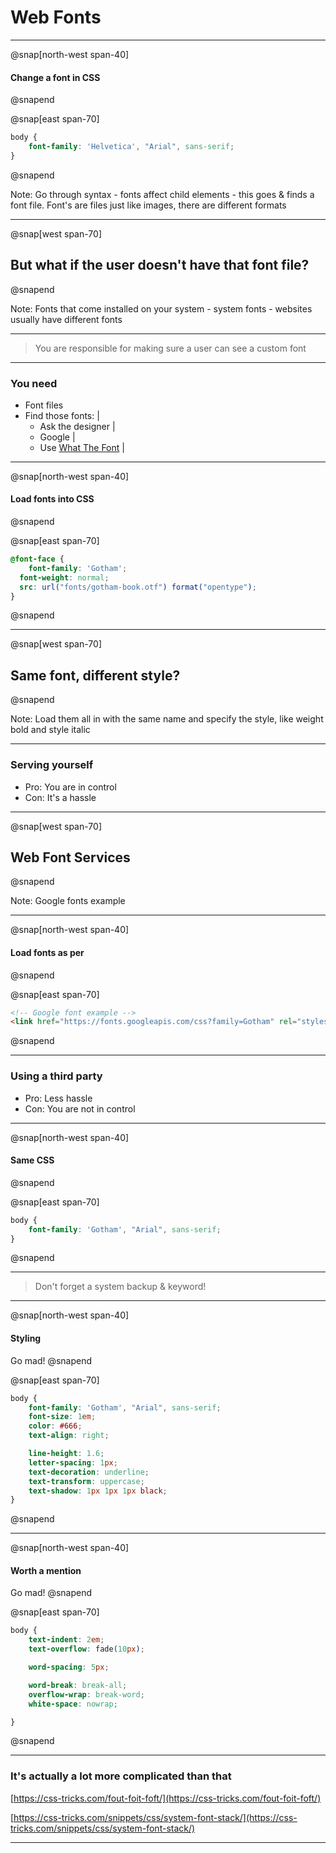 # Web Fonts

---

@snap[north-west span-40]
#### Change a font in CSS

@snapend

@snap[east span-70]
```css
body {
	font-family: 'Helvetica', "Arial", sans-serif;
}
```
@snapend

Note:
Go through syntax - fonts affect child elements - this goes & finds a font file. Font's are files just like images, there are different formats

---

@snap[west span-70]
## But what if the user doesn't have that font file?
@snapend

Note:
Fonts that come installed on your system - system fonts - websites usually have different fonts

---

>You are responsible for making sure a user can see a custom font

---

### You need

- Font files
- Find those fonts: |
	- Ask the designer |
	- Google |
	- Use [What The Font](https://www.myfonts.com/WhatTheFont/) |

---

@snap[north-west span-40]
#### Load fonts into CSS

@snapend

@snap[east span-70]
```css
@font-face {
	font-family: 'Gotham';
  font-weight: normal;
  src: url("fonts/gotham-book.otf") format("opentype");
}
```
@snapend

---

@snap[west span-70]
## Same font, different style?
@snapend

Note:
Load them all in with the same name and specify the style, like weight bold and style italic

---

### Serving yourself

- Pro: You are in control
- Con: It's a hassle

---

@snap[west span-70]
## Web Font Services
@snapend

Note:
Google fonts example

---

@snap[north-west span-40]
#### Load fonts as per

@snapend

@snap[east span-70]
```html
<!-- Google font example -->
<link href="https://fonts.googleapis.com/css?family=Gotham" rel="stylesheet">
```
@snapend

---

### Using a third party

- Pro: Less hassle
- Con: You are not in control

---

@snap[north-west span-40]
#### Same CSS

@snapend

@snap[east span-70]
```css
body {
	font-family: 'Gotham', "Arial", sans-serif;
}
```
@snapend

---

> Don't forget a system backup & keyword!

---
@snap[north-west span-40]
#### Styling

Go mad!
@snapend

@snap[east span-70]
```css
body {
	font-family: 'Gotham', "Arial", sans-serif;
	font-size: 1em;
	color: #666;
	text-align: right;

	line-height: 1.6;
	letter-spacing: 1px;
	text-decoration: underline;
	text-transform: uppercase;
	text-shadow: 1px 1px 1px black;
}
```
@snapend

---
@snap[north-west span-40]
#### Worth a mention

Go mad!
@snapend

@snap[east span-70]
```css
body {
	text-indent: 2em;
	text-overflow: fade(10px);

	word-spacing: 5px;

	word-break: break-all;
	overflow-wrap: break-word;
	white-space: nowrap;

}
```
@snapend

---

### It's actually a lot more complicated than that

[https://css-tricks.com/fout-foit-foft/](https://css-tricks.com/fout-foit-foft/)

[https://css-tricks.com/snippets/css/system-font-stack/](https://css-tricks.com/snippets/css/system-font-stack/)

---


